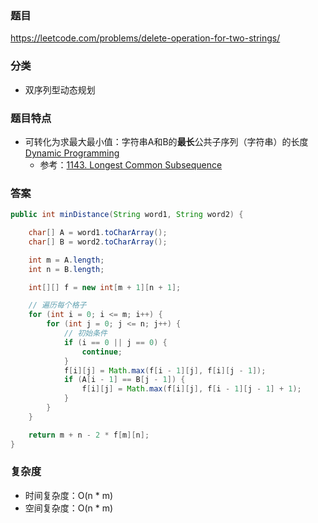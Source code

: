 ### 题目
https://leetcode.com/problems/delete-operation-for-two-strings/

### 分类
* 双序列型动态规划

### 题目特点
* 可转化为求最大最小值：字符串A和B的**最长**公共子序列（字符串）的长度 [Dynamic Programming](https://github.com/HolmesJJ/CS2040S-Data-Structures-and-Algorithms/wiki/Dynamic-Programming)
    * 参考：[1143. Longest Common Subsequence](1143.%20Longest%20Common%20Subsequence.md)

### 答案
```java
public int minDistance(String word1, String word2) {

    char[] A = word1.toCharArray();
    char[] B = word2.toCharArray();

    int m = A.length;
    int n = B.length;

    int[][] f = new int[m + 1][n + 1];

    // 遍历每个格子
    for (int i = 0; i <= m; i++) {
        for (int j = 0; j <= n; j++) {
            // 初始条件
            if (i == 0 || j == 0) {
                continue;
            }
            f[i][j] = Math.max(f[i - 1][j], f[i][j - 1]);
            if (A[i - 1] == B[j - 1]) {
                f[i][j] = Math.max(f[i][j], f[i - 1][j - 1] + 1);
            }
        }
    }

    return m + n - 2 * f[m][n];
}
```

### 复杂度
* 时间复杂度：O(n * m)
* 空间复杂度：O(n * m)
